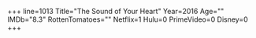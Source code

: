 +++
line=1013
Title="The Sound of Your Heart"
Year=2016
Age=""
IMDb="8.3"
RottenTomatoes=""
Netflix=1
Hulu=0
PrimeVideo=0
Disney=0
+++

